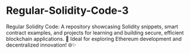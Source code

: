 # Regular-Solidity-Code-3
Regular Solidity Code: A repository showcasing Solidity snippets, smart contract examples, and projects for learning and building secure, efficient blockchain applications. 🚀 Ideal for exploring Ethereum development and decentralized innovation! 🌐✨

